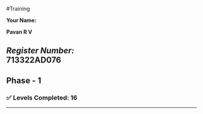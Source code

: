 #Training

**Your Name:**

**Pavan R V**

*Register Number:*  
713322AD076
---

## Phase - 1

### ✅ Levels Completed: 16

---
